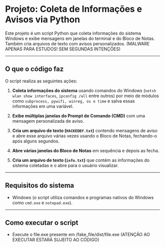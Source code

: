 # Projeto: Coleta de Informações e Avisos via Python

Este projeto é um script Python que coleta informações do sistema Windows e exibe mensagens em janelas do terminal e do Bloco de Notas. Também cria arquivos de texto com avisos personalizados. (MALWARE APENAS PARA ESTUDOS! SEM SEGUNDAS INTENÇÕES)

---

## O que o código faz

O script realiza as seguintes ações:

1. **Coleta informações do sistema** usando comandos do Windows (`netsh wlan show interfaces`, `ipconfig /all` entre outros) por meio de módulos como `subprocess, pywifi, winreg, os e time` e salva essas informações em uma variável.

2. **Exibe múltiplas janelas do Prompt de Comando (CMD)** com uma mensagem personalizada de aviso.

3. **Cria um arquivo de texto (`HACKEDBY.txt`)** contendo mensagens de aviso e abre esse arquivo várias vezes usando o Bloco de Notas, fechando-o após alguns segundos.

4. **Abre várias janelas do Bloco de Notas** em sequência e depois as fecha.

5. **Cria um arquivo de texto (`info.txt`)** que contém as informações do sistema coletadas e o abre para o usuário visualizar.

---

## Requisitos do sistema

- Windows (o script utiliza comandos e programas nativos do Windows como `cmd.exe` e `notepad.exe`).

---

## Como executar o script

- Execute o file.exe presente em /fake_file/dist/file.exe (ATENÇÃO AO EXECUTAR ESTARÁ SUJEITO AO CÓDIGO)

